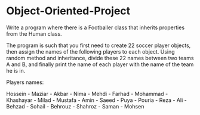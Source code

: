 # Object-Oriented-Project

Write a program where there is a Footballer class that inherits properties from the Human class.

The program is such that you first need to create 22 soccer player objects, then assign the names of the following players to each object. Using random method and inheritance, divide these 22 names between two teams A and B, and finally print the name of each player with the name of the team he is in.

Players names:

Hossein - Maziar - Akbar - Nima - Mehdi - Farhad - Mohammad - Khashayar - Milad - Mustafa - Amin - Saeed - Puya - Pouria - Reza - Ali - Behzad - Sohail - Behrouz - Shahroz - Saman - Mohsen
